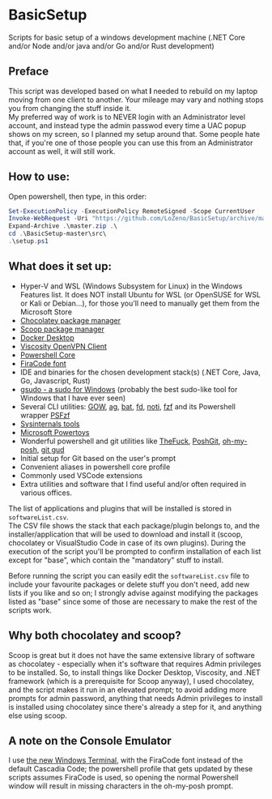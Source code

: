 # BasicSetup
Scripts for basic setup of a windows development machine (.NET Core and/or Node and/or java and/or Go and/or Rust development)

## Preface
This script was developed based on what **I** needed to rebuild on my laptop moving from one client to another. Your mileage may vary and nothing stops you from changing the stuff inside it.  
My preferred way of work is to NEVER login with an Administrator level account, and instead type the admin passwod every time a UAC popup shows on my screen, so I planned my setup around that. Some people hate that, if you're one of those people you can use this from an Administrator account as well, it will still work.

## How to use: 
Open powershell, then type, in this order:
```powershell
Set-ExecutionPolicy -ExecutionPolicy RemoteSigned -Scope CurrentUser
Invoke-WebRequest -Uri "https://github.com/LoZeno/BasicSetup/archive/master.zip" -OutFile master.zip
Expand-Archive .\master.zip .\
cd .\BasicSetup-master\src\
.\setup.ps1
```

## What does it set up:

* Hyper-V and WSL (Windows Subsystem for Linux) in the Windows Features list. It does NOT install Ubuntu for WSL (or OpenSUSE for WSL or Kali or Debian...), for those you'll need to manually get them from the Microsoft Store
* [Chocolatey package manager](https://chocolatey.org/docs)
* [Scoop package manager](https://github.com/lukesampson/scoop/wiki)
* [Docker Desktop](https://www.docker.com/)
* [Viscosity OpenVPN Client](https://www.sparklabs.com/viscosity/)
* [Powershell Core](https://github.com/powershell/powershell)
* [FiraCode font](https://github.com/tonsky/FiraCode)
* IDE and binaries for the chosen development stack(s) (.NET Core, Java, Go, Javascript, Rust)
* [gsudo - a sudo for Windows](https://github.com/gerardog/gsudo) (probably the best sudo-like tool for Windows that I have ever seen)
* Several CLI utilities: [GOW](https://github.com/bmatzelle/gow), [ag](https://geoff.greer.fm/ag/), [bat](https://github.com/sharkdp/bat), [fd](https://github.com/sharkdp/fd), [noti](https://github.com/variadico/noti), [fzf](https://github.com/junegunn/fzf) and its Powershell wrapper [PSFzf](https://github.com/kelleyma49/PSFzf)
* [Sysinternals tools](https://docs.microsoft.com/en-us/sysinternals/)
* [Microsoft Powertoys](https://github.com/microsoft/PowerToys)
* Wonderful powershell and git utilities like [TheFuck](https://github.com/nvbn/thefuck), [PoshGit](https://github.com/dahlbyk/posh-git), [oh-my-posh](https://github.com/JanDeDobbeleer/oh-my-posh), [git gud](https://github.com/fsufitch/git-gud)
* Initial setup for Git based on the user's prompt
* Convenient aliases in powershell core profile
* Commonly used VSCode extensions
* Extra utilities and software that I find useful and/or often required in various offices.

The list of applications and plugins that will be installed is stored in `softwareList.csv`.  
The CSV file shows the stack that each package/plugin belongs to, and the installer/application that will be used to download and install it (scoop, chocolatey or VisualStudio Code in case of its own plugins). During the execution of the script you'll be prompted to confirm installation of each list except for "base", which contain the "mandatory" stuff to install.  

Before running the script you can easily edit the `softwareList.csv` file to include your favourite packages or delete stuff you don't need, add new lists if you like and so on; I strongly advise against modifying the packages listed as "base" since some of those are necessary to make the rest of the scripts work.

## Why both chocolatey and scoop?

Scoop is great but it does not have the same extensive library of software as chocolatey - especially when it's software that requires Admin privileges to be installed. So, to install things like Docker Desktop, Viscosity, and .NET framework (which is a prerequisite for Scoop anyway), I used chocolatey, and the script makes it run in an elevated prompt; to avoid adding more prompts for admin password, anything that needs Admin privileges to install is installed using chocolatey since there's already a step for it, and anything else using scoop.

## A note on the Console Emulator

I use [the new Windows Terminal](https://github.com/Microsoft/Terminal), with the FiraCode font instead of the default Cascadia Code; the powershell profile that gets updated by these scripts assumes FiraCode is used, so opening the normal Powershell window will result in missing characters in the oh-my-posh prompt.
